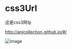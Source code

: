# css3Url
这是css3网址

http://anicollection.github.io/#/

![image](https://github.com/anHaoRan/css3Url/master/images/img.png)
